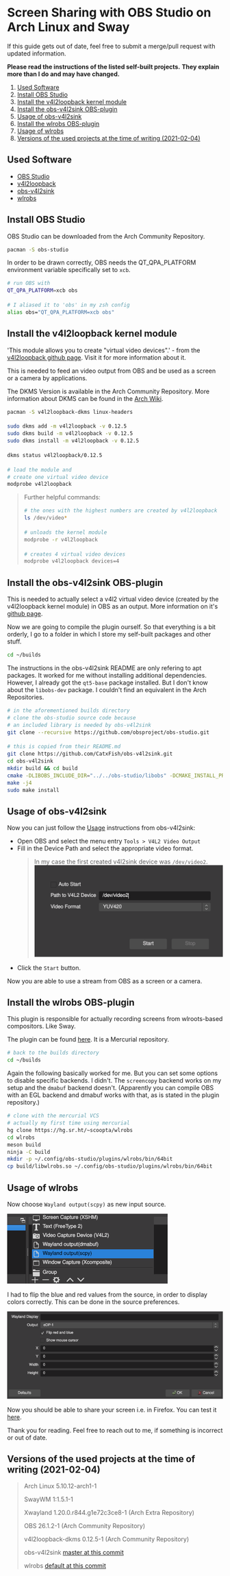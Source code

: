 Screen Sharing with OBS Studio on Arch Linux and Sway
===
If this guide gets out of date, 
feel free to submit a merge/pull request with updated information.

**Please read the instructions of the listed self-built projects.**
**They explain more than I do and may have changed.**

1. [Used Software](#Used-Software)
2. [Install OBS Studio](#Install-OBS-Studio)
3. [Install the v4l2loopback kernel module](#Install-the-v4l2loopback-kernel-module)
4. [Install the obs-v4l2sink OBS-plugin](#Install-the-obs-v4l2sink-OBS-plugin)
5. [Usage of obs-v4l2sink](#Usage-of-obs-v4l2sink)
6. [Install the wlrobs OBS-plugin](#Install-the-wlrobs-OBS-plugin)
7. [Usage of wlrobs](#Usage-of-wlrobs)
8. [Versions of the used projects at the time of writing (2021-02-04)](#Versions-of-the-used-projects-at-the-time-of-writing-(2021-02-04))


## Used Software
- [OBS Studio](https://obsproject.com/)
- [v4l2loopback](https://github.com/umlaeute/v4l2loopback)
- [obs-v4l2sink](https://github.com/CatxFish/obs-v4l2sink)
- [wlrobs](https://hg.sr.ht/~scoopta/wlrobs)


## Install OBS Studio
OBS Studio can be downloaded from the Arch Community Repository.
```sh
pacman -S obs-studio
```

In order to be drawn correctly, 
OBS needs the QT_QPA_PLATFORM environment variable specifically set to `xcb`.
```sh
# run OBS with
QT_QPA_PLATFORM=xcb obs

# I aliased it to 'obs' in my zsh config
alias obs="QT_QPA_PLATFORM=xcb obs"
```


## Install the v4l2loopback kernel module
'This module allows you to create "virtual video devices".' - from the 
[v4l2loopback github page](https://github.com/umlaeute/v4l2loopback).
Visit it for more information about it.

This is needed to feed an video output from OBS and 
be used as a screen or a camera by applications.

The DKMS Version is available in the Arch Community Repository.
More information about DKMS can be found in the [Arch Wiki](https://wiki.archlinux.org/index.php/Dynamic_Kernel_Module_Support).

```sh
pacman -S v4l2loopback-dkms linux-headers

sudo dkms add -m v4l2loopback -v 0.12.5
sudo dkms build -m v4l2loopback -v 0.12.5
sudo dkms install -m v4l2loopback -v 0.12.5

dkms status v4l2loopback/0.12.5

# load the module and
# create one virtual video device
modprobe v4l2loopback 
```

> Further helpful commands:
>```sh
># the ones with the highest numbers are created by v4l2loopback
>ls /dev/video*
>
># unloads the kernel module
>modprobe -r v4l2loopback
>
># creates 4 virtual video devices
>modprobe v4l2loopback devices=4
>```


## Install the obs-v4l2sink OBS-plugin
This is needed to actually select a v4l2 virtual video device 
(created by the v4l2loopback kernel module) in OBS as an output.
More information on it's [github page](https://github.com/CatxFish/obs-v4l2sink).

Now we are going to compile the plugin ourself.
So that everything is a bit orderly, 
I go to a folder in which I store my self-built packages and other stuff.
```sh
cd ~/builds
```

The instructions in the obs-v4l2sink README are only refering to apt packages.
It worked for me without installing additional dependencies.
However, I already got the `qt5-base` package installed.
But I don't know about the `libobs-dev` package. 
I couldn't find an equivalent in the Arch Repositories.

```sh
# in the aforementioned builds directory 
# clone the obs-studio source code because 
# an included library is needed by obs-v4l2sink
git clone --recursive https://github.com/obsproject/obs-studio.git

# this is copied from their README.md
git clone https://github.com/CatxFish/obs-v4l2sink.git
cd obs-v4l2sink
mkdir build && cd build
cmake -DLIBOBS_INCLUDE_DIR="../../obs-studio/libobs" -DCMAKE_INSTALL_PREFIX=/usr ..
make -j4
sudo make install
```


## Usage of obs-v4l2sink
Now you can just follow the [Usage](https://github.com/CatxFish/obs-v4l2sink/blob/master/README.md#usage-with-v4l2loopback) instructions from obs-v4l2sink:

- Open OBS and select the menu entry `Tools > V4L2 Video Output` 
- Fill in the Device Path and select the appropriate video format.
    >In my case the first created v4l2sink device was `/dev/video2`.
    >![obs-v4l2sink Property Window](obs-v4l2sink-property-window.png)
- Click the `Start` button.

Now you are able to use a stream from OBS as a screen or a camera.


## Install the wlrobs OBS-plugin
This plugin is responsible for actually recording screens from wlroots-based compositors. Like Sway.

The plugin can be found [here](https://hg.sr.ht/~scoopta/wlrobs).
It is a Mercurial repository.
```sh
# back to the builds directory
cd ~/builds
```

Again the following basically worked for me.
But you can set some options to disable specific backends.
I didn't. 
The `screencopy` backend works on my setup and the `dmabuf` backend doesn't.
(Apparently you can compile OBS with an EGL backend and dmabuf works with that,
as is stated in the plugin repository.)
```sh
# clone with the mercurial VCS
# actually my first time using mercurial
hg clone https://hg.sr.ht/~scoopta/wlrobs
cd wlrobs
meson build
ninja -C build
mkdir -p ~/.config/obs-studio/plugins/wlrobs/bin/64bit
cp build/libwlrobs.so ~/.config/obs-studio/plugins/wlrobs/bin/64bit
```


## Usage of wlrobs
Now choose `Wayland output(scpy)` as new input source.

![wlrobs Source.png](wlrobs-source-add.png)

I had to flip the blue and red values from the source, 
in order to display colors correctly. 
This can be done in the source preferences.

![wlrobs Source Preferences.png](wlrobs-source-preferences.png)

Now you should be able to share your screen i.e. in Firefox.
You can test it [here](https://mozilla.github.io/webrtc-landing/gum_test.html).

Thank you for reading. 
Feel free to reach out to me, 
if something is incorrect or out of date.


## Versions of the used projects at the time of writing (2021-02-04)
> Arch Linux 5.10.12-arch1-1
>
> SwayWM 1:1.5.1-1
>
> Xwayland 1.20.0.r844.g1e72c3ce8-1 (Arch Extra Repository)
>
> OBS 26.1.2-1 (Arch Community Repository)
>
> v4l2loopback-dkms 0.12.5-1 (Arch Community Repository)
>
> obs-v4l2sink [master at this commit](https://github.com/CatxFish/obs-v4l2sink/commit/36d5bdb888be708ac9b22c11dff477fcd6511ccf)
>
> wlrobs [default at this commit](https://hg.sr.ht/~scoopta/wlrobs/rev/02e7fd0062aff91c02a1915f0ca29e906877a01d)
